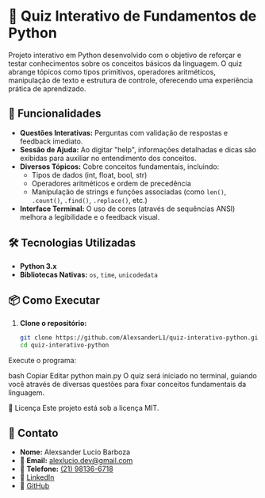 # 🧠 Quiz Interativo de Fundamentos de Python

Projeto interativo em Python desenvolvido com o objetivo de reforçar e testar conhecimentos sobre os conceitos básicos da linguagem. O quiz abrange tópicos como tipos primitivos, operadores aritméticos, manipulação de texto e estrutura de controle, oferecendo uma experiência prática de aprendizado.

## 🚀 Funcionalidades

- **Questões Interativas:** Perguntas com validação de respostas e feedback imediato.
- **Sessão de Ajuda:** Ao digitar "help", informações detalhadas e dicas são exibidas para auxiliar no entendimento dos conceitos.
- **Diversos Tópicos:** Cobre conceitos fundamentais, incluindo:
  - Tipos de dados (int, float, bool, str)
  - Operadores aritméticos e ordem de precedência
  - Manipulação de strings e funções associadas (como `len()`, `.count()`, `.find()`, `.replace()`, etc.)
- **Interface Terminal:** O uso de cores (através de sequências ANSI) melhora a legibilidade e o feedback visual.

## 🛠️ Tecnologias Utilizadas

- **Python 3.x**
- **Bibliotecas Nativas:** `os`, `time`, `unicodedata`

## 📦 Como Executar

1. **Clone o repositório:**

   ```bash
   git clone https://github.com/AlexsanderL1/quiz-interativo-python.git
   cd quiz-interativo-python
Execute o programa:

bash
Copiar
Editar
python main.py
O quiz será iniciado no terminal, guiando você através de diversas questões para fixar conceitos fundamentais da linguagem.

📄 Licença
Este projeto está sob a licença MIT.

## 👤 Contato

- **Nome:** Alexsander Lucio Barboza  
- 📧 **Email:** [alexlucio.dev@gmail.com](mailto:alexlucio.dev@gmail.com)  
- 📱 **Telefone:** [(21) 98136-6718](tel:+5521981366718)  
- 🔗 [LinkedIn](https://www.linkedin.com/in/alexsanderlucio)  
- 🐙 [GitHub](https://github.com/AlexsanderL1)
